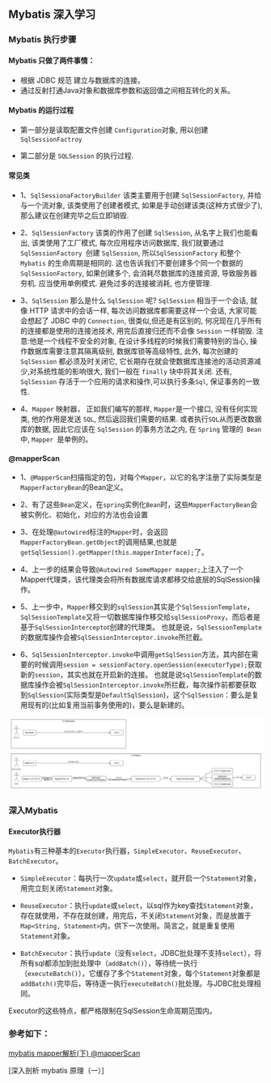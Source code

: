 
## Mybatis 深入学习

### Mybatis 执行步骤

#### Mybatis 只做了两件事情：

- 根据 JDBC 规范 建立与数据库的连接。
- 通过反射打通Java对象和数据库参数和返回值之间相互转化的关系。

#### Mybatis  的运行过程

- 第一部分是读取配置文件创建 `Configuration`对象, 用以创建` SqlSessionFactroy`

- 第二部分是 `SQLSession` 的执行过程.




#### 常见类

- 1、`SqlSessionaFactoryBuilder`  该类主要用于创建 `SqlSessionFactory`, 并给与一个流对象, 该类使用了创建者模式, 如果是手动创建该类(这种方式很少了), 那么建议在创建完毕之后立即销毁.

- 2、`SqlSessionFactory` 该类的作用了创建 `SqlSession`, 从名字上我们也能看出, 该类使用了工厂模式, 每次应用程序访问数据库, 我们就要通过 `SqlSessionFactory `创建 `SqlSession`, 所以`SqlSessionFactory` 和整个 `Mybatis` 的生命周期是相同的. 这也告诉我们不要创建多个同一个数据的 `SqlSessionFactory`, 如果创建多个, 会消耗尽数据库的连接资源, 导致服务器夯机. 应当使用单例模式. 避免过多的连接被消耗, 也方便管理.
- 3、`SqlSession`  那么是什么 `SqlSession` 呢? `SqlSession` 相当于一个会话, 就像 HTTP 请求中的会话一样, 每次访问数据库都需要这样一个会话, 大家可能会想起了 JDBC 中的 `Connection`, 很类似,但还是有区别的, 何况现在几乎所有的连接都是使用的连接池技术, 用完后直接归还而不会像 `Session` 一样销毁. 注意:他是一个线程不安全的对象, 在设计多线程的时候我们需要特别的当心, 操作数据库需要注意其隔离级别, 数据库锁等高级特性, 此外, 每次创建的 `SqlSession` 都必须及时关闭它, 它长期存在就会使数据库连接池的活动资源减少,对系统性能的影响很大, 我们一般在 `finally` 块中将其关闭. 还有, `SqlSession` 存活于一个应用的请求和操作,可以执行多条`Sql`, 保证事务的一致性.

- 4、`Mapper` 映射器， 正如我们编写的那样, `Mapper`是一个接口, 没有任何实现类, 他的作用是发送 `SQL`, 然后返回我们需要的结果. 或者执行` SQL `从而更改数据库的数据, 因此它应该在 `SqlSession` 的事务方法之内, 在 `Spring` 管理的` Bean` 中, `Mapper `是单例的。

#### @mapperScan

- 1、`@MapperScan`扫描指定的包，对每个`Mapper`，以它的名字注册了实际类型是`MapperFactoryBean`的Bean定义。

- 2、有了这些`Bean`定义，在`spring`实例化`Bean`时，这些`MapperFactoryBean`会被实例化、初始化，对应的方法也会设置

- 3、在处理`@autowired`标注的`Mapper`时，会返回`MapperFactoryBean.getObject`的调用结果,也就是`getSqlSession().getMapper(this.mapperInterface);`了。

- 4、上一步的结果会导致`@Autowired SomeMapper mapper;`上注入了一个Mapper代理类，该代理类会将所有数据库请求都移交给底层的SqlSession操作。

- 5、上一步中，`Mapper`移交到的`sqlSession`其实是个`SqlSessionTemplate`，`SqlSessionTemplate`又将一切数据库操作移交给`sqlSessionProxy`，而后者是基于`SqlSessionIntercepto`r创建的代理类。
   也就是说，`SqlSessionTemplate`的数据库操作会被`SqlSessionInterceptor.invoke`所拦截。

- 6、`SqlSessionInterceptor.invoke`中调用`getSqlSession`方法，其内部在需要的时候调用`session = sessionFactory.openSession(executorType);`获取新的`session`，其实也就在开启新的连接。
   也就是说`SqlSessionTemplate`的数据库操作会被`SqlSessionInterceptor.invoke`所拦截，每次操作前都要获取到`SqlSession`(实际类型是`DefaultSqlSession`)，这个`SqlSession`：要么是复用现有的(比如复用当前事务使用的)，要么是新建的。

![](../../image/java/mybatis/data-to-db.jpg)



###  深入Mybatis

#### Executor执行器

`Mybatis`有三种基本的`Executor`执行器，`SimpleExecutor`、`ReuseExecutor`、`BatchExecutor`。

- `SimpleExecutor`：每执行一次`update`或`select`，就开启一个`Statement`对象，用完立刻关闭`Statement`对象。

- `ReuseExecutor`：执行`update`或`select`，以sql作为key查找`Statement`对象，存在就使用，不存在就创建，用完后，不关闭`Statement`对象，而是放置于`Map<String, Statement>`内，供下一次使用。简言之，就是重复使用`Statement`对象。

- `BatchExecutor`：执行`update`（没有`select`，JDBC批处理不支持`select`），将所有sql都添加到批处理中（`addBatch()`），等待统一执行（`executeBatch()`），它缓存了多个`Statement`对象，每个`Statement`对象都是`addBatch()`完毕后，等待逐一执行`executeBatch()`批处理。与JDBC批处理相同。

Executor的这些特点，都严格限制在SqlSession生命周期范围内。







### 参考如下：



[mybatis mapper解析(下) @mapperScan](https://www.jianshu.com/p/97bbfbeaa68b)

[深入剖析 mybatis 原理（一）]
